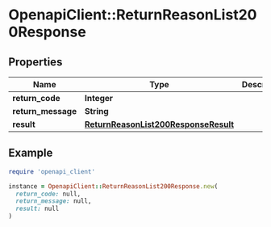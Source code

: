 # OpenapiClient::ReturnReasonList200Response

## Properties

| Name | Type | Description | Notes |
| ---- | ---- | ----------- | ----- |
| **return_code** | **Integer** |  | [optional] |
| **return_message** | **String** |  | [optional] |
| **result** | [**ReturnReasonList200ResponseResult**](ReturnReasonList200ResponseResult.md) |  | [optional] |

## Example

```ruby
require 'openapi_client'

instance = OpenapiClient::ReturnReasonList200Response.new(
  return_code: null,
  return_message: null,
  result: null
)
```

